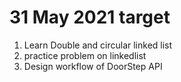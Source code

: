 31 May 2021 target
================================
1. Learn Double and circular linked list
2. practice problem on linkedlist
3. Design workflow of DoorStep API
